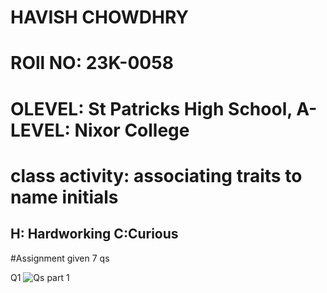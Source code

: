 # HAVISH CHOWDHRY
# ROll NO: 23K-0058
# OLEVEL: St Patricks High School, A-LEVEL: Nixor College
# class activity: associating traits to name initials
## H: Hardworking C:Curious

#Assignment given 7 qs

Q1
![Qs part 1](https://github.com/Havish-Chowdhry/PfFall23/assets/142867564/d070754f-3812-4bdc-8a59-acf93350a22f)
